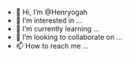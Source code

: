 - 👋 Hi, I’m @Henryogah
- 👀 I’m interested in ...
- 🌱 I’m currently learning ...
- 💞️ I’m looking to collaborate on ...
- 📫 How to reach me ...

<!---
Henryogah/Henryogah is a ✨ special ✨ repository because its `README.md` (this file) appears on your GitHub profile.
You can click the Preview link to take a look at your changes.
--->
